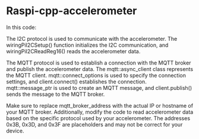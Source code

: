 # Raspi-cpp-accelerometer

In this code:

The I2C protocol is used to communicate with the accelerometer. The wiringPiI2CSetup() function initializes the I2C communication, and wiringPiI2CReadReg16() reads the accelerometer data.

The MQTT protocol is used to establish a connection with the MQTT broker and publish the accelerometer data. The mqtt::async_client class represents the MQTT client. mqtt::connect_options is used to specify the connection settings, and client.connect() establishes the connection. mqtt::message_ptr is used to create an MQTT message, and client.publish() sends the message to the MQTT broker.

Make sure to replace mqtt_broker_address with the actual IP or hostname of your MQTT broker. Additionally, modify the code to read accelerometer data based on the specific protocol used by your accelerometer. The addresses 0x3B, 0x3D, and 0x3F are placeholders and may not be correct for your device.

